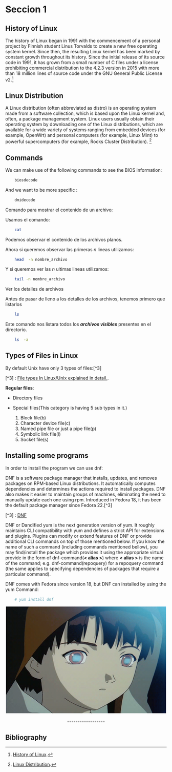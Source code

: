 # Seccion 1




## History of Linux

The history of Linux began in 1991 with the commencement of a personal project by Finnish student Linus Torvalds to create a new free operating system kernel. Since then, the resulting Linux kernel has been marked by constant growth throughout its history. Since the initial release of its source code in 1991, it has grown from a small number of C files under a license prohibiting commercial distribution to the 4.2.3 version in 2015 with more than 18 million lines of source code under the GNU General Public License v2.[^1]

[^1]: [History of Linux](https://en.wikipedia.org/wiki/History_of_Linux "Wikipedia"). 


## Linux Distribution

A Linux distribution (often abbreviated as distro) is an operating system made from a software collection, which is based upon the Linux kernel and, often, a package management system. Linux users usually obtain their operating system by downloading one of the Linux distributions, which are available for a wide variety of systems ranging from embedded devices (for example, OpenWrt) and personal computers (for example, Linux Mint) to powerful supercomputers (for example, Rocks Cluster Distribution). [^2]

[^2]: [Linux Distribution](https://en.wikipedia.org/wiki/Linux_distribution "Wikipedia").








## Commands

We can make use of the following commands to see the BIOS information:


``` bash
	biosdecode	
```


And we want to be more specific :

``` bash
	dmidecode	
```

Comando para mostrar el contenido de un archivo:

Usamos el comando:

``` bash
	cat	
```
Podemos observar el contenido de los archivos planos.

Ahora si queremos observar las primeras _n_ lineas utilizamos:

``` bash
	head  -n nombre_archivo	
```

Y si queremos ver las _n_ ultimas lineas utilizamos:


``` bash
	tail -n nombre_archivo 			
```

Ver los detalles de archivos 

Antes de pasar de lleno a los detalles de los archivos, tenemos primero que listarlos

``` bash
	ls 			
```
Este comando nos listara todos los **_archivos visibles_** presentes en el directorio.

``` bash
	ls 	-a		
```



## Types of Files in Linux

By default Unix have only 3 types of files:[^3]

[^3] : [File types In Linux/Unix explained in detail.](https://www.linux.com/blog/file-types-linuxunix-explained-detail "Linux News").

**Regular files**:

* Directory files

* Special files(This category is having 5 sub types in it.)
	1. Block file(b)
	2. Character device file(c)
	3. Named pipe file or just a pipe file(p)
	4. Symbolic link file(l)
	5. Socket file(s)



## Installing some programs


In order to install the program we can use dnf:

DNF is a software package manager that installs, updates, and removes packages on RPM-based Linux distributions. It automatically computes dependencies and determines the actions required to install packages. DNF also makes it easier to maintain groups of machines, eliminating the need to manually update each one using rpm. Introduced in Fedora 18, it has been the default package manager since Fedora 22.[^3]

[^3] : [DNF](https://fedoraproject.org/wiki/DNF?rd=Dnf "Fedora Projetc")

DNF or Dandified yum is the next generation version of yum. It roughly maintains CLI compatibility with yum and defines a strict API for extensions and plugins. Plugins can modify or extend features of DNF or provide additional CLI commands on top of those mentioned below. If you know the name of such a command (including commands mentioned bellow), you may find/install the package which provides it using the appropriate virtual provide in the form of dnf-command(**< alias >**) where **< alias >** is the name of the command; e.g. dnf-command(repoquery) for a repoquery command (the same applies to specifying dependencies of packages that require a particular command).

DNF comes with Fedora since version 18, but DNF can installed by using the yum Command:

``` bash
	# yum install dnf	
```




<p align="center">
  <img src="https://raw.githubusercontent.com/Zavaleta-Bueno/Linux/gh-pages/imagenes/lain-1.gif">
  <center><b> ------------------ </b></center> 
</p>



## Bibliography